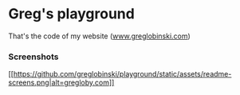 # Greg's playground

That's the code of my website (www.greglobinski.com)

### Screenshots
[[https://github.com/greglobinski/playground/static/assets/readme-screens.png|alt=gregloby.com]]
